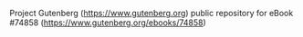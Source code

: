 Project Gutenberg (https://www.gutenberg.org) public repository for
eBook #74858 (https://www.gutenberg.org/ebooks/74858)
